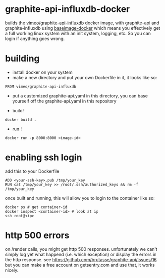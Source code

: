 # graphite-api-influxdb-docker

builds the [vimeo/graphite-api-influxdb](https://registry.hub.docker.com/u/vimeo/graphite-api-influxdb/) docker image, with graphite-api and graphite-influxdb
using [baseimage-docker](http://phusion.github.io/baseimage-docker/)
which means you effectively get a full working linux system with an init system, logging,
etc.  So you can login if anything goes wrong.

# building

* install docker on your system
* make a new directory and put your own Dockerfile in it, it looks like so:

```
FROM vimeo/graphite-api-influxdb
```

* put a customized graphite-api.yaml in this directory, you can base yourself off the graphite-api.yaml in this repository

* build!

```
docker build .
```

* run !

```
docker run -p 8000:8000 <image-id>
```

# enabling ssh login

add this to your Dockerfile

```
ADD <your-ssh-key>.pub /tmp/your_key
RUN cat /tmp/your_key >> /root/.ssh/authorized_keys && rm -f /tmp/your_key
```

once built and running, this will allow you to login to the container like so:

```
docker ps # get container-id
docker inspect <container-id> # look at ip
ssh root@<ip>
```

# http 500 errors

on /render calls, you might get http 500 responses.
unfortunately we can't simply log yet what happend (i.e. which exception)
or display the errors in the http response.
see https://github.com/brutasse/graphite-api/issues/16
but you can make a free account on getsentry.com and use that, it works nicely.
